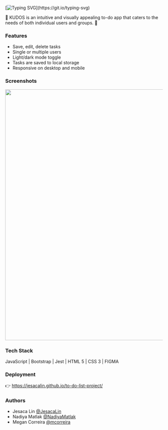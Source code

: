 
[![Typing SVG](https://readme-typing-svg.demolab.com?font=Montserrat&weight=700&size=25&pause=1000&color=D0B9E9&vCenter=true&width=435&lines=KUDOS!)](https://git.io/typing-svg)

:star2: KUDOS is an intuitive and visually appealing to-do app that caters to the needs of both individual users and groups. :star2:



### Features

- Save, edit, delete tasks
- Single or multiple users
- Light/dark mode toggle
- Tasks are saved to local storage
- Responsive on desktop and mobile


### Screenshots

<img src="https://github.com/JesacaLin/to-do-list-project/blob/main/assets/sample-screenshot.jpg?raw=true" style="width: 800px;">


### Tech Stack

JavaScript | Bootstrap | Jest | HTML 5 | CSS 3 | FIGMA


### Deployment

:point_right:  https://jesacalin.github.io/to-do-list-project/


### Authors

- Jesaca Lin [@JesacaLin](https://www.github.com/JesacaLin)
- Nadiya Matlak [@NadiyaMatlak](https://www.github.com/NadiyaMatlak)
- Megan Correira [@mcorreira](https://www.github.com/mcorreira)


